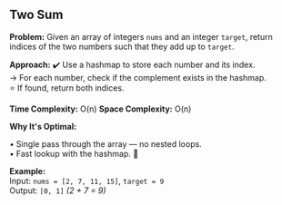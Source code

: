 
## Two Sum

**Problem:**
Given an array of integers `nums` and an integer `target`, return indices of the two numbers such that they add up to `target`.

**Approach:** 
✔️ Use a hashmap to store each number and its index.  
→ For each number, check if the complement exists in the hashmap.   
⭐ If found, return both indices. 

**Time Complexity:** O(n)
**Space Complexity:** O(n)

**Why It's Optimal:**

• Single pass through the array — no nested loops.   
• Fast lookup with the hashmap. 🎀  

**Example:**  
Input: `nums = [2, 7, 11, 15]`, `target = 9`  
Output: `[0, 1]` _(2 + 7 = 9)_